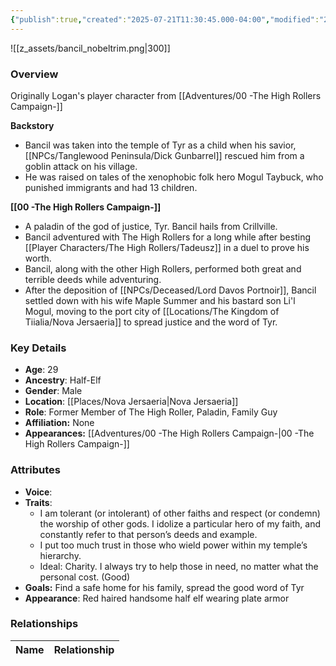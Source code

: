 ```yaml
---
{"publish":true,"created":"2025-07-21T11:30:45.000-04:00","modified":"2025-10-03T10:16:18.779-04:00","published":"2025-10-03T10:16:18.779-04:00","cssclasses":"","Age":"29","Ancestry":"Half-Elf","Gender":"Male","Location":["[[Nova Jersaeria]]"],"Role":["Former Member of The High Roller, Paladin, Family Guy"],"Affiliation":["None"],"Appearances":["[[Adventures/00 -The High Rollers Campaign-]]"]}
---
```



![[z_assets/bancil_nobeltrim.png|300]]

### Overview
Originally Logan's player character from [[Adventures/00 -The High Rollers Campaign-]]

**Backstory** 
- Bancil was taken into the temple of Tyr as a child when his savior, [[NPCs/Tanglewood Peninsula/Dick Gunbarrel]] rescued him from a goblin attack on his village.
- He was raised on tales of the xenophobic folk hero Mogul Taybuck, who punished immigrants and had 13 children.

**[[00 -The High Rollers Campaign-]]**
- A paladin of the god of justice, Tyr. Bancil hails from Crillville. 
- Bancil adventured with The High Rollers for a long while after besting [[Player Characters/The High Rollers/Tadeusz]] in a duel to prove his worth.
- Bancil, along with the other High Rollers, performed both great and terrible deeds while adventuring.
- After the deposition of [[NPCs/Deceased/Lord Davos Portnoir]], Bancil settled down with his wife Maple Summer and his bastard son Li'l Mogul, moving to the port city of [[Locations/The Kingdom of Tiialia/Nova Jersaeria]] to spread justice and the word of Tyr.

### Key Details
- **Age**: 29
- **Ancestry**: Half-Elf
- **Gender**: Male
- **Location**: [[Places/Nova Jersaeria\|Nova Jersaeria]]
- **Role**: Former Member of The High Roller, Paladin, Family Guy
- **Affiliation:** None
- **Appearances:** [[Adventures/00 -The High Rollers Campaign-\|00 -The High Rollers Campaign-]]

### Attributes
- **Voice**: 
- **Traits**: 
	- I am tolerant (or intolerant) of other faiths and respect (or condemn) the worship of other gods. I idolize a particular hero of my faith, and constantly refer to that person’s deeds and example. 
	- I put too much trust in those who wield power within my temple’s hierarchy.
	- Ideal: Charity. I always try to help those in need, no matter what the personal cost. (Good)
- **Goals:** Find a safe home for his family, spread the good word of Tyr
- **Appearance**: Red haired handsome half elf wearing plate armor

### Relationships

| Name  | Relationship |
| ----- | ------------ |
